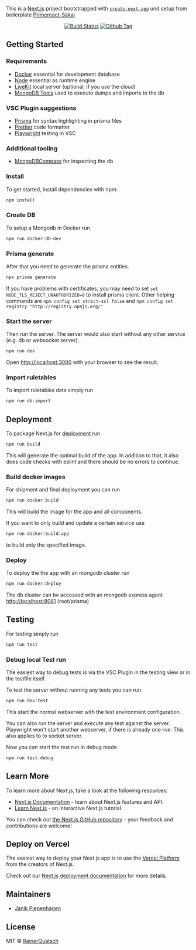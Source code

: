 This is a [Next.js](https://nextjs.org/) project bootstrapped with [`create-next-app`](https://github.com/vercel/next.js/tree/canary/packages/create-next-app) und setup from boilerplate [Primereact-Sakai](https://sakai.primereact.org/)

<div align="center">

[![Build Status][github-actions-status]][github-actions-url]
[![Github Tag][github-tag-image]][github-tag-url]


</div>

## Getting Started

### Requirements
- [Docker](https://www.docker.com/products/docker-desktop/) essential for development database
- [Node](https://nodejs.org/en) essential as runtime engine
- [LiveKit](https://docs.livekit.io/realtime/self-hosting/local/) local server (optional, if you use the cloud)
- [MongoDB Tools](https://www.mongodb.com/try/download/database-tools) used to execute dumps and imports to the db

### VSC Plugin suggestions
- [Prisma](vscode:extension/Prisma.prisma) for syntax highlighting in prisma files
- [Prettier](vscode:extension/esbenp.prettier-vscode) code formatter
- [Playwright](vscode:extension/ms-playwright.playwright) testing in VSC

### Additional tooling
- [MongoDBCompass](https://www.mongodb.com/products/tools/compass) for inspecting the db

### Install
To get started, install dependencies with npm:

```bash
npm install
```
### Create DB 
To setup a Mongodb in Docker run

```bash
npm run docker:db-dev
```

### Prisma generate
After that you need to generate the prisma entities.

```bash
npx prisma generate
```

If you have problems with certificates, you may need to set `set NODE_TLS_REJECT_UNAUTHORIZED=0` to install prisma client. 
Other helping commands are `npm config set strict-ssl false` and `npm config set registry "http://registry.npmjs.org/"`

### Start the server
Then run the server. The server would also start without any other service (e.g. db or websocket server).

```bash
npm run dev
```

Open [http://localhost:3000](http://localhost:3000) with your browser to see the result.

### Import ruletables
To import ruletables data simply run

```bash
npm run db:import
```

## Deployment

To package Next.js for [deployment](https://nextjs.org/docs/app/building-your-application/deploying) run

```bash
npm run build
```
This will generate the optimal build of the app. In addition to that, it also does code checks with eslint and there should be no errors to continue.

### Build docker images
For shipment and final deployment you can run 

```bash
npm run docker:build
```
This will build the image for the app and all components.

If you want to only build and update a certain service use 

```bash
npm run docker:build:app
```

to build only the specified image.

### Deploy
To deploy the the app with an mongodb cluster run

```bash
npm run docker:deploy
```
The db cluster can be accessed with an mongodb express agent [http://localhost:8081](http://localhost:8081) (root/prisma)

## Testing
For testing simply run

```bash
npm run test
```

### Debug local Test run
The easiest way to debug tests is via the VSC Plugin in the testing view or in the testfile itself.

To test the server without running any tests you can run.

```bash
npm run dev:test
```

This start the normal webserver with the test environment configuration.

You can also run the server and execute any test against the server. Playwright won't start another webserver, if there is already one live. This also applies to to socket server.

Now you can start the test run in debug mode.

```bash
npm run test:debug
```

## Learn More

To learn more about Next.js, take a look at the following resources:

- [Next.js Documentation](https://nextjs.org/docs) - learn about Next.js features and API.
- [Learn Next.js](https://nextjs.org/learn) - an interactive Next.js tutorial.

You can check out [the Next.js GitHub repository](https://github.com/vercel/next.js/) - your feedback and contributions are welcome!

## Deploy on Vercel

The easiest way to deploy your Next.js app is to use the [Vercel Platform](https://vercel.com/new?utm_medium=default-template&filter=next.js&utm_source=create-next-app&utm_campaign=create-next-app-readme) from the creators of Next.js.

Check out our [Next.js deployment documentation](https://nextjs.org/docs/deployment) for more details.

## Maintainers

- [Janik Piepenhagen](https://github.com/peace317)

## License

MIT © [RainerQuatsch](https://github.com/peace317/rainer-quatsch)

[github-actions-status]: https://github.com/peace317/rainer-quatsch/workflows/Build%20App/badge.svg
[github-actions-url]: https://github.com/peace317/rainer-quatsch/actions
[github-tag-image]: https://img.shields.io/github/v/tag/peace317/rainer-quatsch.svg?label=version
[github-tag-url]: https://github.com/peace317/rainer-quatsch/releases/latest